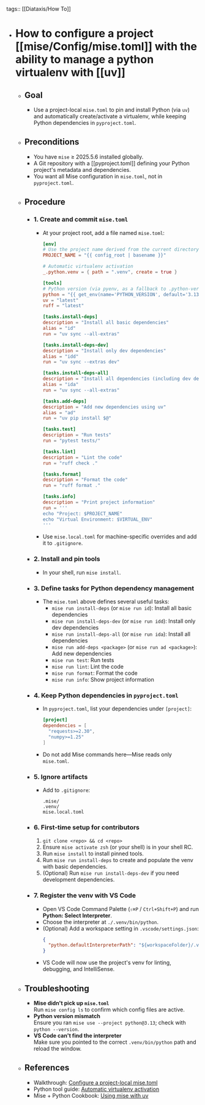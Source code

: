 tags:: [[Diataxis/How To]]

- # How to configure a project [[mise/Config/mise.toml]] with the ability to manage a python virtualenv with [[uv]]
	- ## Goal
		- Use a project-local `mise.toml` to pin and install Python (via `uv`) and automatically create/activate a virtualenv, while keeping Python dependencies in `pyproject.toml`.
	- ## Preconditions
		- You have `mise` ≥ 2025.5.6 installed globally.
		- A Git repository with a [[pyproject.toml]] defining your Python project's metadata and dependencies.
		- You want all Mise configuration in `mise.toml`, not in `pyproject.toml`.
	- ## Procedure
		- ### 1. Create and commit `mise.toml`
			- At your project root, add a file named `mise.toml`:
			  ~~~toml
			  [env]
			  # Use the project name derived from the current directory
			  PROJECT_NAME = "{{ config_root | basename }}"
			  
			  # Automatic virtualenv activation
			  _.python.venv = { path = ".venv", create = true }
			  
			  [tools]
			  # Python version (via pyenv, as a fallback to .python-version)
			  python = "{{ get_env(name='PYTHON_VERSION', default='3.13') }}"
			  uv = "latest"
			  ruff = "latest"
			  
			  [tasks.install-deps]
			  description = "Install all basic dependencies"
			  alias = "id"
			  run = "uv sync --all-extras"
			  
			  [tasks.install-deps-dev]
			  description = "Install only dev dependencies"
			  alias = "idd"
			  run = "uv sync --extras dev"
			  
			  [tasks.install-deps-all]
			  description = "Install all dependencies (including dev dependencies)"
			  alias = "ida"
			  run = "uv sync --all-extras"
			  
			  [tasks.add-deps]
			  description = "Add new dependencies using uv"
			  alias = "ad"
			  run = "uv pip install $@"
			  
			  [tasks.test]
			  description = "Run tests"
			  run = "pytest tests/"
			  
			  [tasks.lint]
			  description = "Lint the code"
			  run = "ruff check ."
			  
			  [tasks.format]
			  description = "Format the code"
			  run = "ruff format ."
			  
			  [tasks.info]
			  description = "Print project information"
			  run = '''
			  echo "Project: $PROJECT_NAME"
			  echo "Virtual Environment: $VIRTUAL_ENV"
			  '''
			  ~~~
			- Use `mise.local.toml` for machine-specific overrides and add it to `.gitignore`.
		- ### 2. Install and pin tools
			- In your shell, run `mise install`.
		- ### 3. Define tasks for Python dependency management
			- The `mise.toml` above defines several useful tasks:
				- `mise run install-deps` (or `mise run id`): Install all basic dependencies
				- `mise run install-deps-dev` (or `mise run idd`): Install only dev dependencies
				- `mise run install-deps-all` (or `mise run ida`): Install all dependencies
				- `mise run add-deps <package>` (or `mise run ad <package>`): Add new dependencies
				- `mise run test`: Run tests
				- `mise run lint`: Lint the code
				- `mise run format`: Format the code
				- `mise run info`: Show project information
		- ### 4. Keep Python dependencies in `pyproject.toml`
			- In `pyproject.toml`, list your dependencies under `[project]`:
			  ~~~toml
			  [project]
			  dependencies = [
			    "requests>=2.30",
			    "numpy>=1.25"
			  ]
			  ~~~
			- Do not add Mise commands here—Mise reads only `mise.toml`.
		- ### 5. Ignore artifacts
			- Add to `.gitignore`:
			  ~~~gitignore
			  .mise/
			  .venv/
			  mise.local.toml
			  ~~~
		- ### 6. First-time setup for contributors
		  1. `git clone <repo> && cd <repo>`
		  2. Ensure `mise activate zsh` (or your shell) is in your shell RC.
		  3. Run `mise install` to install pinned tools.
		  4. Run `mise run install-deps` to create and populate the venv with basic dependencies.
		  5. (Optional) Run `mise run install-deps-dev` if you need development dependencies.
		- ### 7. Register the venv with VS Code
			- Open VS Code Command Palette (`⇧⌘P` / `Ctrl+Shift+P`) and run **Python: Select Interpreter**.
			- Choose the interpreter at `./.venv/bin/python`.
			- (Optional) Add a workspace setting in `.vscode/settings.json`:
			  ~~~json
			  {
			    "python.defaultInterpreterPath": "${workspaceFolder}/.venv/bin/python"
			  }
			  ~~~
			- VS Code will now use the project's venv for linting, debugging, and IntelliSense.
	- ## Troubleshooting
		- **Mise didn't pick up `mise.toml`**  
		  Run `mise config ls` to confirm which config files are active.
		- **Python version mismatch**  
		  Ensure you ran `mise use --project python@3.13`; check with `python --version`.
		- **VS Code can't find the interpreter**  
		  Make sure you pointed to the correct `.venv/bin/python` path and reload the window.
	- ## References
		- Walkthrough: [Configure a project-local mise.toml](https://mise.jdx.dev/walkthrough.html)
		- Python tool guide: [Automatic virtualenv activation](https://mise.jdx.dev/lang/python.html#automatic-virtualenv-activation)
		- Mise + Python Cookbook: [Using mise with uv](https://mise.jdx.dev/mise-cookbook/python.html#mise--uv)